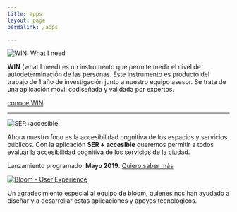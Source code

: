 ```yaml
---
title: apps
layout: page
permalink: /apps

---
```


<div class='logo'>
	<img src='{{ site.baseurl }}/assets/img/logo-win.svg' title='WIN: What I need' >
</div>

<strong>WIN</strong> (what I need) es un instrumento que permite medir el nivel de autodeterminación de las personas. Este instrumento es producto del trabajo de 1 año de investigación junto a nuestro equipo asesor. Se trata de una aplicación móvil codiseñada y validada por expertos.  
<div class="button">
	<a href='http://apoyos.win' title='What I need'>conoce WIN</a>
</div>

<hr class='divider'>

<div class='logo'>
	<img src='{{ site.baseurl }}/assets/img/logo-ser.svg' title='SER+accesible'>
</div>

Ahora nuestro foco es la accesibilidad cognitiva de los espacios y servicios públicos. Con la aplicación <strong>SER + accesible</strong> queremos permitir a todos evaluar la accesibilidad cognitiva de los servicios de la ciudad.

Lanzamiento programado: <strong>Mayo 2019</strong>. <a href='{{ site.baseurl }}/app/2019/03/29/ser-mas-accesible-app.html' title='Acerca del Lanzamiento de la aplicación'>Quiero saber más</a>

<div class='thanks'>

<a class='logo' href='https://bloom-ux.com'>
	<img src='{{ site.baseurl }}/assets/img/logo-bloom.svg' title='Bloom - User Experience'>
</a>

<p>Un agradecimiento especial al equipo de <a title='Bloom UX' href='https://bloom-ux.com'>bloom</a>, quienes nos han ayudado a diseñar y a desarrollar estas aplicaciones y apoyos tecnológicos.</p>  
</div>

